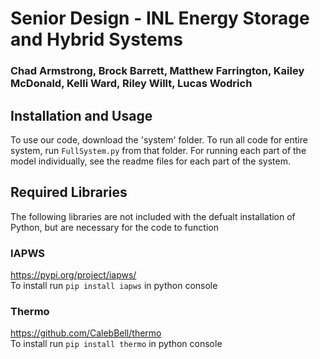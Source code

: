 # Senior Design - INL Energy Storage and Hybrid Systems
### Chad Armstrong, Brock Barrett, Matthew Farrington, Kailey McDonald, Kelli Ward, Riley Willt, Lucas Wodrich

## Installation and Usage
To use our code, download the 'system' folder. To run all code for entire system, run `FullSystem.py` from that folder. For running each part of the model individually, see the readme files for each part of the system.

## Required Libraries
The following libraries are not included with the defualt installation of Python, but are necessary for the code to function<br />
### IAPWS
https://pypi.org/project/iapws/ <br />
To install run `pip install iapws` in python console<br  />
### Thermo
https://github.com/CalebBell/thermo <br />
To install run `pip install thermo` in python console<br  />

